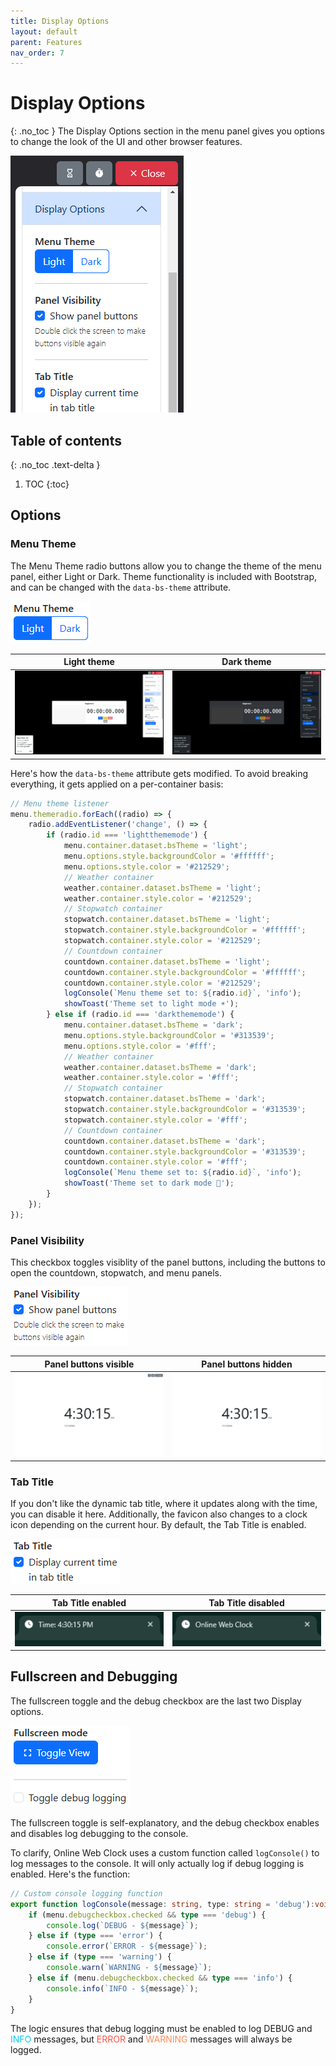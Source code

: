 ```yaml
---
title: Display Options
layout: default
parent: Features
nav_order: 7
---
```

# Display Options
{: .no_toc }
The Display Options section in the menu panel gives you options to change the look of the UI and other browser features. 

![A screenshot of the Display Options menu options.](/assets/images/docs-Features/displayoptions/displayoptions.png)

## Table of contents
{: .no_toc .text-delta }
1. TOC
{:toc}

## Options
### Menu Theme
The Menu Theme radio buttons allow you to change the theme of the menu panel, either Light or Dark. Theme functionality is included with Bootstrap, and can be changed with the `data-bs-theme` attribute.

![A screenshot of the Menu Theme radio buttons.](/assets/images/docs-Features/displayoptions/menutheme.png)

| Light theme | Dark theme |
| --- | --- |
| ![A screenshop of the page with Light theme enabled.](/assets/images/docs-Features/displayoptions/menutheme-light.png) | ![A screenshop of the page with Dark theme enabled.](/assets/images/docs-Features/displayoptions/menutheme-dark.png) |

Here's how the `data-bs-theme` attribute gets modified. To avoid breaking everything, it gets applied on a per-container basis:

```ts
// Menu theme listener
menu.themeradio.forEach((radio) => {
    radio.addEventListener('change', () => {
        if (radio.id === 'lightthememode') {
            menu.container.dataset.bsTheme = 'light';
            menu.options.style.backgroundColor = '#ffffff';
            menu.options.style.color = '#212529';
            // Weather container
            weather.container.dataset.bsTheme = 'light';
            weather.container.style.color = '#212529';
            // Stopwatch container
            stopwatch.container.dataset.bsTheme = 'light';
            stopwatch.container.style.backgroundColor = '#ffffff';
            stopwatch.container.style.color = '#212529';
            // Countdown container
            countdown.container.dataset.bsTheme = 'light';
            countdown.container.style.backgroundColor = '#ffffff';
            countdown.container.style.color = '#212529';
            logConsole(`Menu theme set to: ${radio.id}`, 'info');
            showToast('Theme set to light mode ☀️');
        } else if (radio.id === 'darkthememode') {
            menu.container.dataset.bsTheme = 'dark';
            menu.options.style.backgroundColor = '#313539';
            menu.options.style.color = '#fff';
            // Weather container
            weather.container.dataset.bsTheme = 'dark';
            weather.container.style.color = '#fff';
            // Stopwatch container
            stopwatch.container.dataset.bsTheme = 'dark';
            stopwatch.container.style.backgroundColor = '#313539';
            stopwatch.container.style.color = '#fff';
            // Countdown container
            countdown.container.dataset.bsTheme = 'dark';
            countdown.container.style.backgroundColor = '#313539';
            countdown.container.style.color = '#fff';
            logConsole(`Menu theme set to: ${radio.id}`, 'info');
            showToast('Theme set to dark mode 🌙');
        }
    });
});
```

### Panel Visibility
This checkbox toggles visiblity of the panel buttons, including the buttons to open the countdown, stopwatch, and menu panels.

![A screenshot of the Panel Visibility checkbox.](/assets/images/docs-Features/displayoptions/panelvisibility.png)

| Panel buttons visible | Panel buttons hidden |
| --- | --- |
| ![A screenshop of the page with Panel Visibility enabled.](/assets/images/docs-Features/displayoptions/panelvisibility-on.png) | ![A screenshop of the page with Panel Visibility disabled.](/assets/images/docs-Features/displayoptions/panelvisibility-off.png) |

### Tab Title
If you don't like the dynamic tab title, where it updates along with the time, you can disable it here. Additionally, the favicon also changes to a clock icon depending on the current hour. By default, the Tab Title is enabled.

![A screenshot of the Tab Title checkbox.](/assets/images/docs-Features/displayoptions/tabtitle.png)

| Tab Title enabled | Tab Title disabled |
| --- | --- |
| ![A screenshop of the page with Tab Title enabled.](/assets/images/docs-Features/displayoptions/tabtitle-on.png) | ![A screenshop of the page with Tab Title disabled.](/assets/images/docs-Features/displayoptions/tabtitle-off.png) |

## Fullscreen and Debugging
The fullscreen toggle and the debug checkbox are the last two Display options.

![A screenshot of the Fullscreen and debug logging options.](/assets/images/docs-Features/displayoptions/fullscreen-debug.png)

The fullscreen toggle is self-explanatory, and the debug checkbox enables and disables log debugging to the console.

To clarify, Online Web Clock uses a custom function called `logConsole()` to log messages to the console. It will only actually log if debug logging is enabled. Here's the function:

```ts
// Custom console logging function
export function logConsole(message: string, type: string = 'debug'):void {
    if (menu.debugcheckbox.checked && type === 'debug') {
        console.log(`DEBUG - ${message}`);
    } else if (type === 'error') {
        console.error(`ERROR - ${message}`);
    } else if (type === 'warning') {
        console.warn(`WARNING - ${message}`);
    } else if (menu.debugcheckbox.checked && type === 'info') {
        console.info(`INFO - ${message}`);
    }
}
```

The logic ensures that debug logging must be enabled to log DEBUG and <span style="color: #0DCAF0;">INFO</span> messages, but <span style="color: #FF5449;">ERROR</span> and <span style="color: #FE8D59;">WARNING</span> messages will always be logged.
